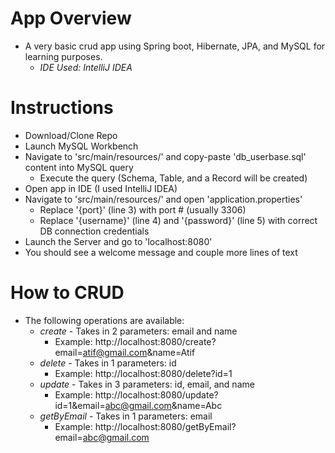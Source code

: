 # App Overview
* A very basic crud app using Spring boot, Hibernate, JPA, and MySQL for learning purposes.
  * *IDE Used: IntelliJ IDEA*

# Instructions
* Download/Clone Repo
* Launch MySQL Workbench
 * Navigate to 'src/main/resources/' and copy-paste 'db_userbase.sql' content into MySQL query
    * Execute the query (Schema, Table, and a Record will be created)
* Open app in IDE (I used IntelliJ IDEA)
 * Navigate to 'src/main/resources/' and open 'application.properties'
    * Replace '{port}' (line 3) with port # (usually 3306)
    * Replace '{username}' (line 4) and '{password}' (line 5) with correct DB connection credentials
* Launch the Server and go to 'localhost:8080'
* You should see a welcome message and couple more lines of text

# How to CRUD
* The following operations are available:
  * *create* - Takes in 2 parameters: email and name
    * Example: http://localhost:8080/create?email=atif@gmail.com&name=Atif
  * *delete* - Takes in 1 parameters: id
    * Example: http://localhost:8080/delete?id=1
  * *update* - Takes in 3 parameters: id, email, and name
    * Example: http://localhost:8080/update?id=1&email=abc@gmail.com&name=Abc
  * *getByEmail* - Takes in 1 parameters: email
    * Example: http://localhost:8080/getByEmail?email=abc@gmail.com
